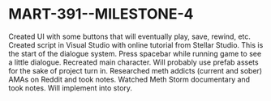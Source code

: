 # MART-391--MILESTONE-4
Created UI with some buttons that will eventually play, save, rewind, etc.
Created script in Visual Studio with online tutorial from Stellar Studio. This is the start of the dialogue system. Press spacebar
while running game to see a little dialogue.
Recreated main character. Will probably use prefab assets for the sake of project turn in.
Researched meth addicts (current and sober) AMAs on Reddit and took notes. Watched Meth Storm documentary and took notes. Will 
implement into story.

